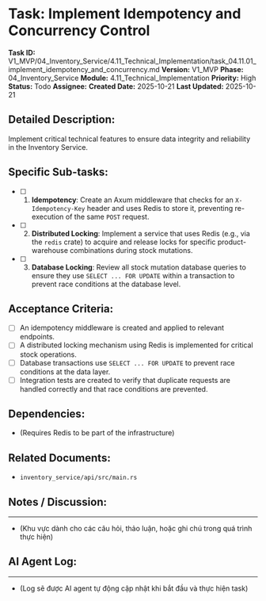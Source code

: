 # Task: Implement Idempotency and Concurrency Control

**Task ID:** V1_MVP/04_Inventory_Service/4.11_Technical_Implementation/task_04.11.01_implement_idempotency_and_concurrency.md
**Version:** V1_MVP
**Phase:** 04_Inventory_Service
**Module:** 4.11_Technical_Implementation
**Priority:** High
**Status:** Todo
**Assignee:** 
**Created Date:** 2025-10-21
**Last Updated:** 2025-10-21

## Detailed Description:
Implement critical technical features to ensure data integrity and reliability in the Inventory Service.

## Specific Sub-tasks:
- [ ] 1. **Idempotency**: Create an Axum middleware that checks for an `X-Idempotency-Key` header and uses Redis to store it, preventing re-execution of the same `POST` request.
- [ ] 2. **Distributed Locking**: Implement a service that uses Redis (e.g., via the `redis` crate) to acquire and release locks for specific product-warehouse combinations during stock mutations.
- [ ] 3. **Database Locking**: Review all stock mutation database queries to ensure they use `SELECT ... FOR UPDATE` within a transaction to prevent race conditions at the database level.

## Acceptance Criteria:
- [ ] An idempotency middleware is created and applied to relevant endpoints.
- [ ] A distributed locking mechanism using Redis is implemented for critical stock operations.
- [ ] Database transactions use `SELECT ... FOR UPDATE` to prevent race conditions at the data layer.
- [ ] Integration tests are created to verify that duplicate requests are handled correctly and that race conditions are prevented.

## Dependencies:
*   (Requires Redis to be part of the infrastructure)

## Related Documents:
*   `inventory_service/api/src/main.rs`

## Notes / Discussion:
---
*   (Khu vực dành cho các câu hỏi, thảo luận, hoặc ghi chú trong quá trình thực hiện)

## AI Agent Log:
---
*   (Log sẽ được AI agent tự động cập nhật khi bắt đầu và thực hiện task)